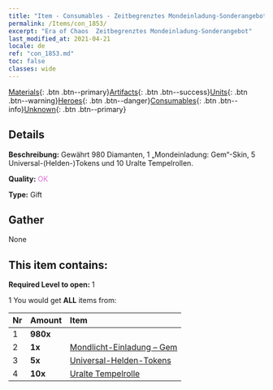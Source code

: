 ```yaml
---
title: "Item - Consumables - Zeitbegrenztes Mondeinladung-Sonderangebot"
permalink: /Items/con_1853/
excerpt: "Era of Chaos  Zeitbegrenztes Mondeinladung-Sonderangebot"
last_modified_at: 2021-04-21
locale: de
ref: "con_1853.md"
toc: false
classes: wide
---
```

 [Materials](/de/Items/){: .btn .btn--primary}[Artifacts](/de/Items/Artifacts/){: .btn .btn--success}[Units](/de/Items/Units/){: .btn .btn--warning}[Heroes](/de/Items/Heroes/){: .btn .btn--danger}[Consumables](/de/Items/Consumables/){: .btn .btn--info}[Unknown](/de/Items/Unknown/){: .btn .btn--primary}

## Details
 **Beschreibung:** Gewährt 980 Diamanten, 1 „Mondeinladung: Gem“-Skin, 5 Universal-(Helden-)Tokens und 10 Uralte Tempelrollen.

 **Quality:** <span style="color: #DA70D6">OK</span>

 **Type:** Gift

## Gather

  None

## This item contains:

 **Required Level to open:** 1

 1 You would get **ALL** items  from:

  | Nr | Amount |     Item    |
  |:---|:-------|:------------|
  | 1 |  **980x** | <i class="fas fa-gem"/> |  | 
  | 2 |  **1x** | [Mondlicht-Einladung – Gem](/de/Items/con_1048/) |  | 
  | 3 |  **5x** | [Universal-Helden-Tokens](/de/Items/her_358/) |  | 
  | 4 |  **10x** | [Uralte Tempelrolle](/de/Items/con_697/) |  | 
